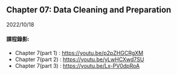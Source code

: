 ## Chapter 07: Data Cleaning and Preparation

2022/10/18

#### 課程錄影:
* Chapter 7(part 1) : https://youtu.be/p2pZHGCRgXM
* Chapter 7(part 2) : https://youtu.be/yLwHCXwd7SU
* Chapter 7(part 3) : https://youtu.be/Lx-PV0dpRoA

